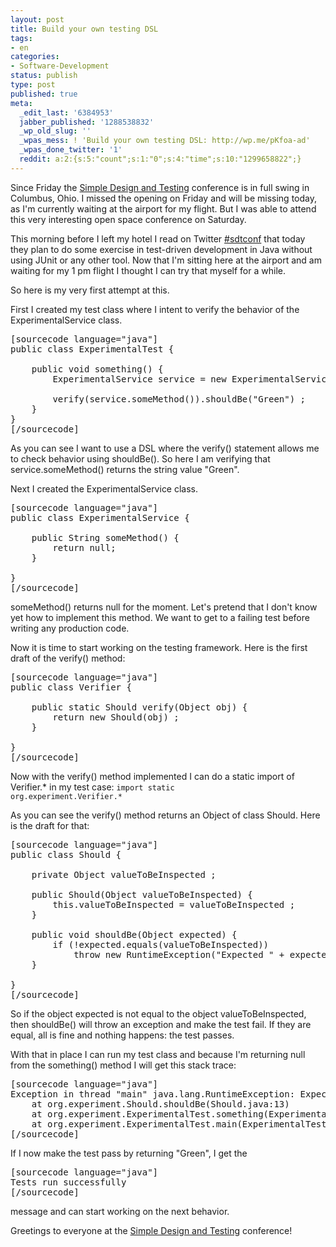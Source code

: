 ```yaml
---
layout: post
title: Build your own testing DSL
tags:
- en
categories:
- Software-Development
status: publish
type: post
published: true
meta:
  _edit_last: '6384953'
  jabber_published: '1288538832'
  _wp_old_slug: ''
  _wpas_mess: ! 'Build your own testing DSL: http://wp.me/pKfoa-ad'
  _wpas_done_twitter: '1'
  reddit: a:2:{s:5:"count";s:1:"0";s:4:"time";s:10:"1299658822";}
---
```

Since Friday the <a href="http://sdtconf.com">Simple Design and Testing</a> conference is in full swing in Columbus, Ohio. I missed the opening on Friday and will be missing today, as I'm currently waiting at the airport for my flight. But I was able to attend this very interesting open space conference on Saturday.

This morning before I left my hotel I read on Twitter <a href="http://twitter.com/#!/search/%23sdtconf">#sdtconf</a> that today they plan to do some exercise in test-driven development in Java without using JUnit or any other tool. Now that I'm sitting here at the airport and am waiting for my 1 pm flight I thought I can try that myself for a while.

So here is my very first attempt at this.

First I created my test class where I intent to verify the behavior of the ExperimentalService class.

<pre>
[sourcecode language="java"]
public class ExperimentalTest {

	public void something() {		
		ExperimentalService service = new ExperimentalService() ;
		
		verify(service.someMethod()).shouldBe(&quot;Green&quot;) ;
	}
}
[/sourcecode]
</pre>

As you can see I want to use a DSL where the verify() statement allows me to check behavior using shouldBe(). So here I am verifying that service.someMethod() returns the string value "Green".

Next I created the ExperimentalService class.

<pre>
[sourcecode language="java"]
public class ExperimentalService {

	public String someMethod() {
		return null;
	}

}
[/sourcecode]
</pre>

someMethod() returns null for the moment. Let's pretend that I don't know yet how to implement this method. We want to get to a failing test before writing any production code.

Now it is time to start working on the testing framework. Here is the first draft of the verify() method:

<pre>
[sourcecode language="java"]
public class Verifier {

	public static Should verify(Object obj) {
		return new Should(obj) ;
	}
	
}
[/sourcecode]
</pre>

Now with the verify() method implemented I can do a static import of Verifier.* in my test case: <code>import static org.experiment.Verifier.*</code>

As you can see the verify() method returns an Object of class Should. Here is the draft for that:

<pre>
[sourcecode language="java"]
public class Should {

	private Object valueToBeInspected ;
	
	public Should(Object valueToBeInspected) {
		this.valueToBeInspected = valueToBeInspected ;
	}
	
	public void shouldBe(Object expected) {
		if (!expected.equals(valueToBeInspected))
			throw new RuntimeException(&quot;Expected &quot; + expected + &quot; but got &quot; + valueToBeInspected) ;
	}

}
[/sourcecode]
</pre>

So if the object expected is not equal to the object valueToBeInspected, then shouldBe() will throw an exception and make the test fail. If they are equal, all is fine and nothing happens: the test passes.

With that in place I can run my test class and because I'm returning null from the something() method I will get this stack trace:

<pre>
[sourcecode language="java"]
Exception in thread &quot;main&quot; java.lang.RuntimeException: Expected Green but got null
	at org.experiment.Should.shouldBe(Should.java:13)
	at org.experiment.ExperimentalTest.something(ExperimentalTest.java:10)
	at org.experiment.ExperimentalTest.main(ExperimentalTest.java:16)
[/sourcecode]
</pre>

If I now make the test pass by returning "Green", I get the 

<pre>
[sourcecode language="java"]
Tests run successfully
[/sourcecode]
</pre>

message and can start working on the next behavior.

Greetings to everyone at the <a href="http://sdtconf.com">Simple Design and Testing</a> conference!
